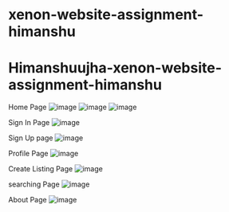 ﻿# xenon-website-assignment-himanshu
# Himanshuujha-xenon-website-assignment-himanshu

Home Page
![image](https://github.com/user-attachments/assets/f481cac1-ded8-4e6f-821b-5ab267bb7b50)
![image](https://github.com/user-attachments/assets/a63dbea6-e84d-4851-ac2c-a048ba006a04)
![image](https://github.com/user-attachments/assets/c3ee088f-c40c-45b5-bc57-604aec801825)


Sign In Page
![image](https://github.com/user-attachments/assets/393a27cd-c6a2-4d38-96b2-df30e060caba)


Sign Up page
![image](https://github.com/user-attachments/assets/44105add-b13f-4b75-b295-bae64ebf5552)


Profile Page
![image](https://github.com/user-attachments/assets/b2a5acaf-857c-4423-94f2-08ccca51eac8)


Create Listing Page
![image](https://github.com/user-attachments/assets/696f0b59-dfae-406a-8569-811b7d4c9514)


 searching Page
![image](https://github.com/user-attachments/assets/e2fe6c9d-9b22-4986-937f-e01f63b51e7f)


 

About Page
![image](https://github.com/user-attachments/assets/cea829e5-8da8-4afe-a90f-57231da236e4)




